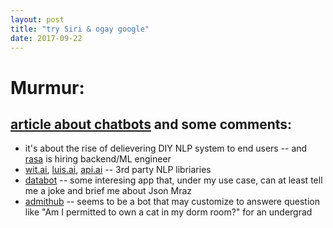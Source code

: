 ```yaml
---
layout: post
title: "try Siri & ogay google"
date: 2017-09-22
---
```


# Murmur:
## [article about chatbots](https://www.developereconomics.com/nlp-wit-luis-api-ai) and some comments:
- it's about the rise of delievering DIY NLP system to end users -- and [rasa](https://rasa.breezy.hr/) is hiring backend/ML engineer 
- [wit.ai](https://wit.ai/), [luis.ai](https://www.luis.ai/home), [api.ai](https://api.ai/) -- 3rd party NLP libriaries
- [databot](http://www.databot-app.com/) -- some interesing app that, under my use case, can at least tell me a joke and brief me about Json Mraz 
- [admithub](https://www.admithub.com/) -- seems to be a bot that may customize to answere question like "Am I permitted to own a cat in my dorm room?" for an undergrad

